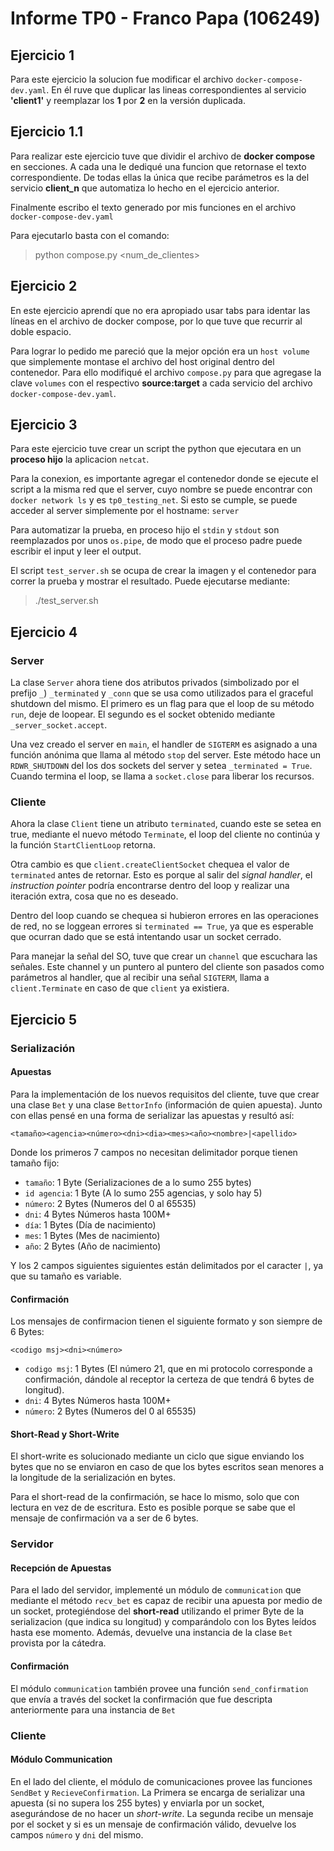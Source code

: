 # Informe TP0 - Franco Papa (106249)

## Ejercicio 1
Para este ejercicio la solucion fue modificar el archivo `docker-compose-dev.yaml`. En él ruve que duplicar las lineas correspondientes al servicio **'client1'** y reemplazar los **1** por **2** en la versión duplicada.

## Ejercicio 1.1
Para realizar este ejercicio tuve que dividir el archivo de **docker compose** en secciones. A cada una le dediqué una funcion que retornase el texto correspondiente.
De todas ellas la única que recibe parámetros es la del servicio **client_n** que automatiza lo hecho en el ejercicio anterior. 

Finalmente escribo el texto generado por mis funciones en el archivo `docker-compose-dev.yaml`

Para ejecutarlo basta con el comando:
> python compose.py \<num_de_clientes>

## Ejercicio 2
En este ejercicio aprendí que no era apropiado usar tabs para identar las líneas en el archivo de docker compose, por lo que tuve que recurrir al doble espacio. 

Para lograr lo pedido me pareció que la mejor opción era un `host volume` que simplemente montase el archivo del host original dentro del contenedor. Para ello modifiqué el archivo `compose.py` para que agregase la clave `volumes`
con el respectivo **source:target** a cada servicio del archivo `docker-compose-dev.yaml`.

## Ejercicio 3
Para este ejercicio tuve crear un script the python que ejecutara en un **proceso hijo** la aplicacion `netcat`.

Para la conexion, es importante agregar el contenedor donde se ejecute el script a la misma red que el server, cuyo nombre se puede encontrar con  `docker network ls` y es `tp0_testing_net`. Si esto se cumple, se puede acceder al server simplemente por el hostname: `server`

Para automatizar la prueba, en proceso hijo el `stdin` y `stdout` son reemplazados por unos `os.pipe`, de modo que el proceso padre puede escribir el input y leer el output. 

El script `test_server.sh` se ocupa de crear la imagen y el contenedor para correr la prueba y mostrar el resultado. Puede ejecutarse mediante:

> ./test_server.sh

## Ejercicio 4

### Server
La clase `Server` ahora tiene dos atributos privados (simbolizado por el prefijo `_`) `_terminated` y `_conn` que se usa como utilizados para el graceful shutdown del mismo. El primero es un flag para que el loop de su método `run`, deje de loopear. El segundo es el socket obtenido mediante `_server_socket.accept`.


Una vez creado el server en `main`, el handler de `SIGTERM` es asignado a una función anónima que llama al método `stop` del server. Este método hace un `RDWR_SHUTDOWN` del los dos sockets del server y setea `_terminated = True`. Cuando termina el loop, se llama a `socket.close` para liberar los recursos.



### Cliente
Ahora la clase `Client` tiene un atributo `terminated`, cuando este se setea en true, mediante el nuevo método `Terminate`, el loop del cliente no continúa y la función `StartClientLoop` retorna. 

Otra cambio es que `client.createClientSocket` chequea el valor de `terminated` antes de retornar. Esto es porque al salir del *signal handler*, el *instruction pointer* podría encontrarse dentro del loop y realizar una iteración extra, cosa que no es deseado.

Dentro del loop cuando se chequea si hubieron errores en las operaciones de red, no se loggean errores si `terminated == True`, ya que es esperable que ocurran dado que se está intentando usar un socket cerrado. 

Para manejar la señal del SO, tuve que crear un `channel` que escuchara las señales. Este channel y un puntero al puntero del cliente son pasados como parámetros al handler, que al recibir una señal `SIGTERM`, llama a `client.Terminate` en caso de que `client` ya existiera.

## Ejercicio 5

### Serialización
#### Apuestas
Para la implementación de los nuevos requisitos del cliente, tuve que crear una clase `Bet` y una clase `BettorInfo` (información de quien apuesta). Junto con ellas pensé en una forma de serializar las apuestas y resultó así:

    <tamaño><agencia><número><dni><dia><mes><año><nombre>|<apellido>

Donde los primeros 7 campos no necesitan delimitador porque tienen tamaño fijo:
- `tamaño`: 1 Byte (Serializaciones de a lo sumo 255 bytes)
- `id agencia`: 1 Byte (A lo sumo 255 agencias, y solo hay 5)
- `número`: 2 Bytes (Numeros del 0 al 65535)
- `dni`: 4 Bytes Números hasta 100M+
- `día`: 1 Bytes (Día de nacimiento)
- `mes`: 1 Bytes (Mes de nacimiento)
- `año`: 2 Bytes (Año de nacimiento)

Y los 2 campos siguientes siguientes están delimitados por el caracter `|`, ya que su tamaño es variable.

#### Confirmación
Los mensajes de confirmacion tienen el siguiente formato y son siempre de 6 Bytes:

    <codigo msj><dni><número>
- `codigo msj`: 1 Bytes (El número 21, que en mi protocolo corresponde a confirmación, dándole al receptor la certeza de que tendrá 6 bytes de longitud).
- `dni`: 4 Bytes Números hasta 100M+
- `número`: 2 Bytes (Numeros del 0 al 65535)

#### Short-Read y Short-Write

El short-write es solucionado mediante un ciclo que sigue enviando los bytes que no se enviaron en caso de que los bytes escritos sean menores a la longitude de la serialización en bytes.

Para el short-read de la confirmación, se hace lo mismo, solo que con lectura en vez de de escritura. Esto es posible porque se sabe que el mensaje de confirmación va a ser de 6 bytes.

### Servidor
#### Recepción de Apuestas
Para el lado del servidor, implementé un módulo de `communication` que mediante el método `recv_bet` es capaz de recibir una apuesta por medio de un socket, protegiéndose del **short-read** utilizando  el primer Byte de la serializacion (que indica su longitud) y comparándolo con los Bytes leídos hasta ese momento. Además, devuelve una instancia de la clase `Bet` provista por la cátedra. 

#### Confirmación
El módulo `communication` también provee una función `send_confirmation` que envía a través del socket la confirmación que fue descripta anteriormente para una instancia de `Bet`


### Cliente
#### Módulo Communication
En el lado del cliente, el módulo de comunicaciones provee las funciones `SendBet` y `RecieveConfirmation`. La Primera se encarga de serializar una apuesta (si no supera los 255 bytes) y enviarla por un socket, asegurándose de no hacer un *short-write*. La segunda recibe un mensaje por el socket y si es un mensaje de confirmación válido, devuelve los campos `número` y `dni` del mismo.